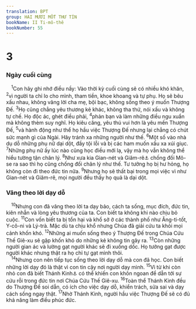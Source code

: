 ```yaml
---
translation: BPT
group: HAI MƯƠI MỐT THƯ TÍN
bookName: II Ti-mô-thê 
bookNumber: 55
---
```


<div class="title"><h1>3</h1><h3>Ngày cuối cùng</h3></div>
<span class="verse 2ti_3_1"> <sup>1</sup>Con hãy ghi nhớ điều nầy: Vào thời kỳ cuối cùng sẽ có nhiều khó khăn,</span>
<span class="verse 2ti_3_2"><sup>2</sup>vì người ta chỉ lo cho mình, tham tiền, khoe khoang và tự phụ. Họ sẽ bêu xấu nhau, không vâng lời cha mẹ, bội bạc, không sống theo ý muốn Thượng Đế.</span>
<span class="verse 2ti_3_3"><sup>3</sup>Họ cũng chẳng yêu thương kẻ khác, không tha thứ, nói xấu và không tự chế. Họ độc ác, ghét điều phải,</span>
<span class="verse 2ti_3_4"><sup>4</sup>phản bạn và làm những điều ngu xuẩn mà không thèm suy nghĩ. Họ kiêu căng, yêu thú vui hơn là yêu mến Thượng Đế,</span>
<span class="verse 2ti_3_5"><sup>5</sup>và hành động như thể họ hầu việc Thượng Đế nhưng lại chẳng có chút sức mạnh gì của Ngài. Hãy tránh xa những người như thế.</span>
<span class="verse 2ti_3_6"><sup>6</sup>Một số vào nhà dụ dỗ những phụ nữ dại dột, đầy tội lỗi và bị các ham muốn xấu xa xúi giục.</span>
<span class="verse 2ti_3_7"><sup>7</sup>Những phụ nữ ấy lúc nào cũng học điều mới lạ, vậy mà họ vẫn không thể hiểu tường tận chân lý.</span>
<span class="verse 2ti_3_8"><sup>8</sup>Như xưa kia Gian-nét và Giăm-rê<a data-toggle="tooltip" data-placement="bottom" title="Có thể là hai thầy pháp chống đối Mô-se trước triều đình Pha-ra-ôn. Xem Xuất 7:11-12, 22.">⚓</a> chống đối Mô-se ra sao thì họ cũng chống đối chân lý như thế. Tư tưởng họ bị hư hỏng, họ không còn đi theo đức tin nữa.</span>
<span class="verse 2ti_3_9"><sup>9</sup>Nhưng họ sẽ thất bại trong mọi việc vì như Gian-nét và Giăm-rê, mọi người đều thấy họ quả là dại dột.<br/></span>
<div class="title"><h3>Vâng theo lời dạy dỗ</h3></div>
<span class="verse 2ti_3_10"> <sup>10</sup>Nhưng con đã vâng theo lời ta dạy bảo, cách ta sống, mục đích, đức tin, kiên nhẫn và lòng yêu thương của ta. Con biết ta không khi nào chịu bỏ cuộc.</span>
<span class="verse 2ti_3_11"><sup>11</sup>Con vốn biết ta bị tổn hại và khổ sở ở các thành phố như Ăng-ti-tốt, Y-cô-ni và Lý-trà. Mặc dù ta chịu khổ nhưng Chúa đã giải cứu ta khỏi mọi cảnh khốn khó.</span>
<span class="verse 2ti_3_12"><sup>12</sup>Những ai muốn sống theo ý Thượng Đế trong Chúa Cứu Thế Giê-xu sẽ gặp khốn khó do những kẻ không tin gây ra.</span>
<span class="verse 2ti_3_13"><sup>13</sup>Còn những người gian ác và lường gạt người khác sẽ đi xuống dốc. Họ tưởng gạt được người khác nhưng thật ra họ chỉ tự gạt mình thôi.<br/></span>
<span class="verse 2ti_3_14"> <sup>14</sup>Nhưng con nên tiếp tục sống theo lời dạy dỗ mà con đã học. Con biết những lời dạy đó là thật vì con tin cậy nơi người dạy mình.</span>
<span class="verse 2ti_3_15"><sup>15</sup>Vì từ khi còn nhỏ con đã biết Thánh Kinh<a data-toggle="tooltip" data-placement="bottom" title="Những quyển sách mà người Do-Thái và các tín hữu của Chúa Cứu Thế công nhận là do Thượng Đế ban cho—tức Cựu Ước.">⚓</a> có thể khiến con khôn ngoan để dẫn tới sự cứu rỗi trong đức tin nơi Chúa Cứu Thế Giê-xu.</span>
<span class="verse 2ti_3_16"><sup>16</sup>Toàn thể Thánh Kinh đều do Thượng Đế soi dẫn, có ích cho việc dạy dỗ, khiển trách, sửa sai và dạy cách sống ngay thật.</span>
<span class="verse 2ti_3_17"><sup>17</sup>Nhờ Thánh Kinh, người hầu việc Thượng Đế sẽ có đủ khả năng làm điều phúc đức.<br/></span>
